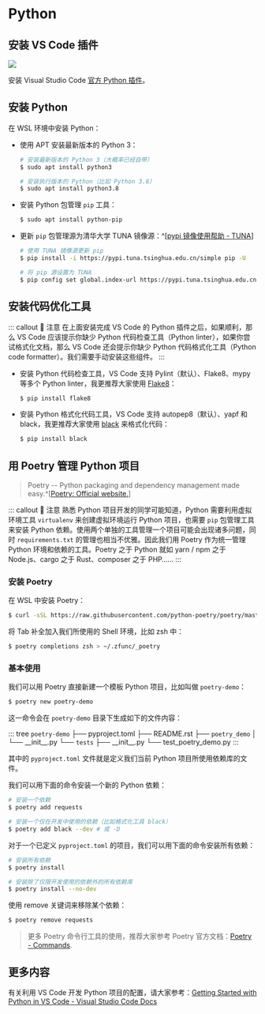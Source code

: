 # Python <a href="https://github.com/spencerwooo"><Badge text="@SpencerWoo"/></a>

## 安装 VS Code 插件

![](https://cdn.spencer.felinae98.cn/github/2020/09/200902_221536.png)

安装 Visual Studio Code [官方 Python 插件](https://marketplace.visualstudio.com/items?itemName=ms-python.python)。

## 安装 Python

在 WSL 环境中安装 Python：

- 使用 APT 安装最新版本的 Python 3：

  ```bash
  # 安装最新版本的 Python 3（大概率已经自带）
  $ sudo apt install python3

  # 安装执行版本的 Python（比如 Python 3.8）
  $ sudo apt install python3.8
  ```

- 安装 Python 包管理 `pip` 工具：

  ```bash
  $ sudo apt install python-pip
  ```

- 更新 `pip` 包管理源为清华大学 TUNA 镜像源：^[[pypi 镜像使用帮助 - TUNA](https://mirror.tuna.tsinghua.edu.cn/help/pypi/)]

  ```bash
  # 使用 TUNA 镜像源更新 pip
  $ pip install -i https://pypi.tuna.tsinghua.edu.cn/simple pip -U

  # 将 pip 源设置为 TUNA
  $ pip config set global.index-url https://pypi.tuna.tsinghua.edu.cn/simple
  ```

## 安装代码优化工具

::: callout 🥝 注意
在上面安装完成 VS Code 的 Python 插件之后，如果顺利，那么 VS Code 应该提示你缺少 Python 代码检查工具（Python linter），如果你尝试格式化文档，那么 VS Code 还会提示你缺少 Python 代码格式化工具（Python code formatter）。我们需要手动安装这些组件。
:::

- 安装 Python 代码检查工具，VS Code 支持 Pylint（默认）、Flake8、mypy 等多个 Python linter，我更推荐大家使用 [Flake8](https://flake8.pycqa.org/en/latest/)：

  ```bash
  $ pip install flake8
  ```

- 安装 Python 格式化代码工具，VS Code 支持 autopep8（默认）、yapf 和 black，我更推荐大家使用 [black](https://black.readthedocs.io/en/stable/) 来格式化代码：

  ```bash
  $ pip install black
  ```

## 用 Poetry 管理 Python 项目

> Poetry -- Python packaging and dependency management made easy.^[[Poetry: Official website.](https://python-poetry.org/)]

::: callout 🌽 注意
熟悉 Python 项目开发的同学可能知道，Python 需要利用虚拟环境工具 `virtualenv` 来创建虚拟环境运行 Python 项目，也需要 `pip` 包管理工具来安装 Python 依赖。使用两个单独的工具管理一个项目可能会出现诸多问题，同时 `requirements.txt` 的管理也相当不优雅。因此我们用 Poetry 作为统一管理 Python 环境和依赖的工具。Poetry 之于 Python 就如 yarn / npm 之于 Node.js、cargo 之于 Rust、composer 之于 PHP……
:::

### 安装 Poetry

在 WSL 中安装 Poetry：

```bash
$ curl -sSL https://raw.githubusercontent.com/python-poetry/poetry/master/get-poetry.py | python
```

将 Tab 补全加入我们所使用的 Shell 环境，比如 zsh 中：

```bash
$ poetry completions zsh > ~/.zfunc/_poetry
```

### 基本使用

我们可以用 Poetry 直接新建一个模板 Python 项目，比如叫做 `poetry-demo`：

```bash
$ poetry new poetry-demo
```

这一命令会在 `poetry-demo` 目录下生成如下的文件内容：

::: tree
`poetry-demo`
├── pyproject.toml
├── README.rst
├── `poetry_demo`
│   └── \_\_init\_\_.py
└── `tests`
<span>    </span>├── \_\_init\_\_.py
<span>    </span>└── test_poetry_demo.py
:::

其中的 `pyproject.toml` 文件就是定义我们当前 Python 项目所使用依赖库的文件。

我们可以用下面的命令安装一个新的 Python 依赖：

```bash
# 安装一个依赖
$ poetry add requests

# 安装一个仅在开发中使用的依赖（比如格式化工具 black）
$ poetry add black --dev # 或 -D
```

对于一个已定义 `pyproject.toml` 的项目，我们可以用下面的命令安装所有依赖：

```bash
# 安装所有依赖
$ poetry install

# 安装除了仅限开发使用的依赖外的所有依赖库
$ poetry install --no-dev
```

使用 remove 关键词来移除某个依赖：

```bash
$ poetry remove requests
```

> 更多 Poetry 命令行工具的使用，推荐大家参考 Poetry 官方文档：[Poetry - Commands](https://python-poetry.org/docs/cli/).

## 更多内容

有关利用 VS Code 开发 Python 项目的配置，请大家参考：[Getting Started with Python in VS Code - Visual Studio Code Docs](https://code.visualstudio.com/docs/python/python-tutorial)
